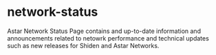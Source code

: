 # network-status
Astar Network Status Page contains and up-to-date information and announcements related to netowrk performance and technical updates such as new releases for Shiden and Astar Networks.
